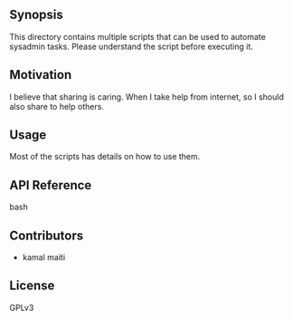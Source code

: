 ## Synopsis

This directory contains multiple scripts that can be used to automate sysadmin tasks. Please understand the script before executing it.

## Motivation

I believe that sharing is caring. When I take help from internet, so I should also share to help others.

## Usage

Most of the scripts has details on how to use them.

## API Reference

bash

## Contributors
- kamal maiti

## License

GPLv3
